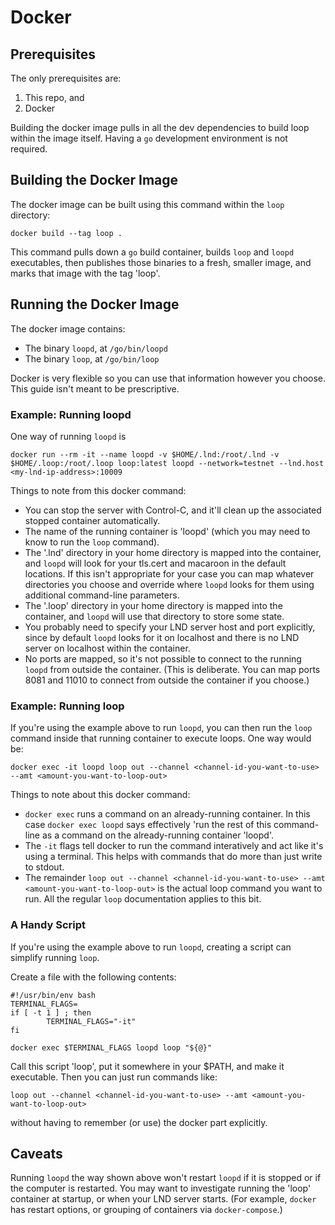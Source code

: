 # Docker


## Prerequisites

The only prerequisites are:
1. This repo, and
2. Docker

Building the docker image pulls in all the dev dependencies to build loop within the image itself. Having a `go` development environment is not required.


## Building the Docker Image

The docker image can be built using this command within the `loop` directory:
```
docker build --tag loop .
```
This command pulls down a `go` build container, builds `loop` and `loopd` executables, then publishes those binaries to a fresh, smaller image, and marks that image with the tag 'loop'.


## Running the Docker Image

The docker image contains:
* The binary `loopd`, at `/go/bin/loopd`
* The binary `loop`, at `/go/bin/loop`

Docker is very flexible so you can use that information however you choose. This guide isn't meant to be prescriptive.


### Example: Running loopd

One way of running `loopd` is 
```
docker run --rm -it --name loopd -v $HOME/.lnd:/root/.lnd -v $HOME/.loop:/root/.loop loop:latest loopd --network=testnet --lnd.host <my-lnd-ip-address>:10009
```

Things to note from this docker command:
* You can stop the server with Control-C, and it'll clean up the associated stopped container automatically.
* The name of the running container is 'loopd' (which you may need to know to run the `loop` command).
* The '.lnd' directory in your home directory is mapped into the container, and `loopd` will look for your tls.cert and macaroon in the default locations. If this isn't appropriate for your case you can map whatever directories you choose and override where `loopd` looks for them using additional command-line parameters.
* The '.loop' directory in your home directory is mapped into the container, and `loopd` will use that directory to store some state.
* You probably need to specify your LND server host and port explicitly, since by default `loopd` looks for it on localhost and there is no LND server on localhost within the container.
* No ports are mapped, so it's not possible to connect to the running `loopd` from outside the container. (This is deliberate. You can map ports 8081 and 11010 to connect from outside the container if you choose.)


### Example: Running loop

If you're using the example above to run `loopd`, you can then run the `loop` command inside that running container to execute loops. One way would be:
```
docker exec -it loopd loop out --channel <channel-id-you-want-to-use> --amt <amount-you-want-to-loop-out>
```

Things to note about this docker command:
* `docker exec` runs a command on an already-running container. In this case `docker exec loopd` says effectively 'run the rest of this command-line as a command on the already-running container 'loopd'.
* The `-it` flags tell docker to run the command interatively and act like it's using a terminal. This helps with commands that do more than just write to stdout.
* The remainder `loop out --channel <channel-id-you-want-to-use> --amt <amount-you-want-to-loop-out>` is the actual loop command you want to run. All the regular `loop` documentation applies to this bit.


### A Handy Script

If you're using the example above to run `loopd`, creating a script can simplify running `loop`.

Create a file with the following contents:
```
#!/usr/bin/env bash
TERMINAL_FLAGS=
if [ -t 1 ] ; then
        TERMINAL_FLAGS="-it"
fi

docker exec $TERMINAL_FLAGS loopd loop "${@}"
```
Call this script 'loop', put it somewhere in your $PATH, and make it executable. Then you can just run commands like:
```
loop out --channel <channel-id-you-want-to-use> --amt <amount-you-want-to-loop-out>
```
without having to remember (or use) the docker part explicitly.


## Caveats

Running `loopd` the way shown above won't restart `loopd` if it is stopped or if the computer is restarted. You may want to investigate running the 'loop' container at startup, or when your LND server starts. (For example, `docker` has restart options, or grouping of containers via `docker-compose`.)